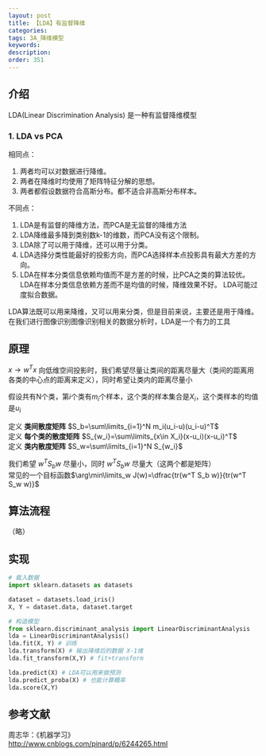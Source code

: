 ```yaml
---
layout: post
title: 【LDA】有监督降维
categories:
tags: 3A_降维模型
keywords:
description:
order: 351
---
```



## 介绍
LDA(Linear Discrimination Analysis) 是一种有监督降维模型

### 1. LDA vs PCA
相同点：
1. 两者均可以对数据进行降维。
2. 两者在降维时均使用了矩阵特征分解的思想。
3. 两者都假设数据符合高斯分布。都不适合非高斯分布样本。

不同点：
1. LDA是有监督的降维方法，而PCA是无监督的降维方法
2. LDA降维最多降到类别数k-1的维数，而PCA没有这个限制。
3. LDA除了可以用于降维，还可以用于分类。
4. LDA选择分类性能最好的投影方向，而PCA选择样本点投影具有最大方差的方向。
5. LDA在样本分类信息依赖均值而不是方差的时候，比PCA之类的算法较优。LDA在样本分类信息依赖方差而不是均值的时候，降维效果不好。
LDA可能过度拟合数据。

LDA算法既可以用来降维，又可以用来分类，但是目前来说，主要还是用于降维。在我们进行图像识别图像识别相关的数据分析时，LDA是一个有力的工具

## 原理
$x \to w^Tx$ 向低维空间投影时，我们希望尽量让类间的距离尽量大（类间的距离用各类的中心点的距离来定义），同时希望让类内的距离尽量小  


假设共有N个类，第$i$个类有$m_i$个样本，这个类的样本集合是$X_i$，这个类样本的均值是$u_i$  

定义 **类间散度矩阵** $S_b=\sum\limits_{i=1}^N m_i(u_i-u)(u_i-u)^T$  
定义 **每个类的散度矩阵** $S_{w_i}=\sum\limits_{x\in X_i}(x-u_i)(x-u_i)^T$  
定义 **类内散度矩阵** $S_w=\sum\limits_{i=1}^N S_{w_i}$  

我们希望 $w^T S_b w$ 尽量小，同时 $w^T S_b w$ 尽量大（这两个都是矩阵）  
常见的一个目标函数$\arg\min\limits_w J(w)=\dfrac{tr(w^T S_b w)}{tr(w^T S_w w)}$

## 算法流程
（略）
## 实现
```py
# 载入数据
import sklearn.datasets as datasets

dataset = datasets.load_iris()
X, Y = dataset.data, dataset.target

# 构造模型
from sklearn.discriminant_analysis import LinearDiscriminantAnalysis
lda = LinearDiscriminantAnalysis()
lda.fit(X, Y) # 训练
lda.transform(X) # 输出降维后的数据 X-1维
lda.fit_transform(X,Y) # fit+transform

lda.predict(X) # LDA可以用来做预测
lda.predict_proba(X) # 也能计算概率
lda.score(X,Y)
```

## 参考文献
周志华：《机器学习》  
http://www.cnblogs.com/pinard/p/6244265.html
